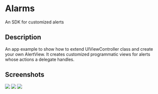 # Alarms
An SDK for customized alerts

Description
--------------------------
An app example to show how to extend UIViewController class and create your own AlertView. It creates customized programmatic views for alerts whose actions a delegate handles.

Screenshots
--------------------------

![](..png)
![](..png)
![](..png)



